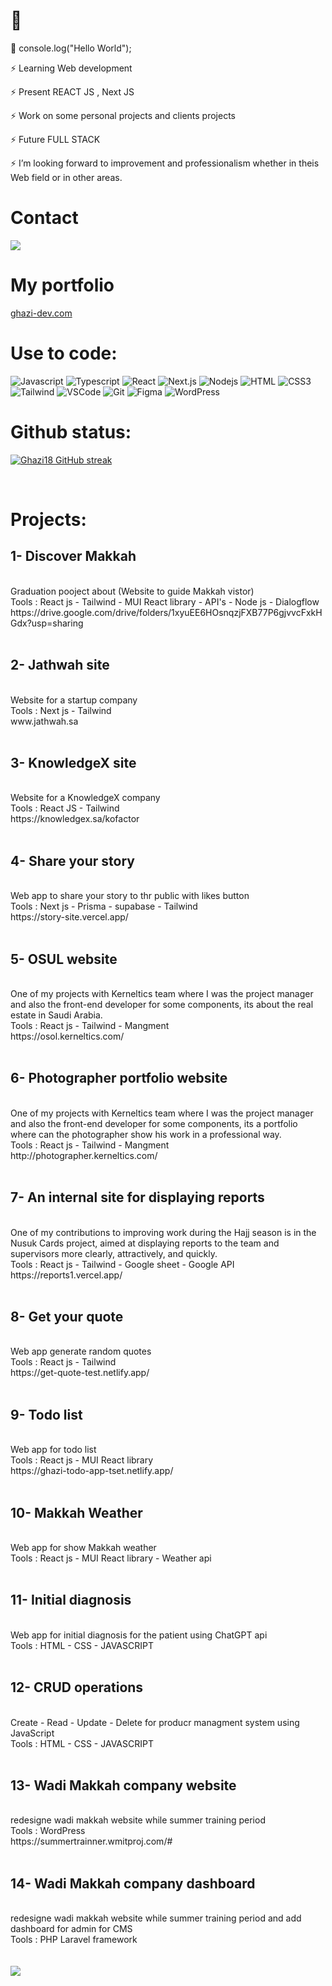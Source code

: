 <h1>👋</h1>


 
💬 console.log("Hello World");

⚡ Learning Web development

⚡ Present REACT JS , Next JS

⚡ Work on some personal projects and clients projects

⚡ Future FULL STACK

⚡ I’m looking forward to improvement and professionalism whether in theis Web field or in other areas.



<h1>Contact</h1>
<p align="left">
 <a href="https://twitter.com/soyghazi" target="_blank">
  <img src="https://img.shields.io/badge/Twitter-1DA1F2?style=for-the-badge&logo=twitter&logoColor=white" />
 </a>

<h1>My portfolio</h1>
<p align="left">
 <a href="https://www.ghazi-dev.com/" target="_blank">
  ghazi-dev.com
 </a>

<h1>Use to code:</h1>


![Javascript](https://img.shields.io/badge/Javascript-F0DB4F?style=for-the-badge&labelColor=black&logo=javascript&logoColor=F0DB4F)
![Typescript](https://img.shields.io/badge/Typescript-007acc?style=for-the-badge&labelColor=black&logo=typescript&logoColor=007acc)
![React](https://img.shields.io/badge/-React-61DBFB?style=for-the-badge&labelColor=black&logo=react&logoColor=61DBFB)
![Next.js](https://img.shields.io/badge/next.js-000000?style=for-the-badge&logo=nextdotjs&logoColor=white)
![Nodejs](https://img.shields.io/badge/Nodejs-3C873A?style=for-the-badge&labelColor=black&logo=node.js&logoColor=3C873A)
![HTML](https://img.shields.io/badge/HTML5-E34F26?style=for-the-badge&logo=html5&logoColor=white)
![CSS3](https://img.shields.io/badge/CSS3-1572B6?style=for-the-badge&logo=css3&logoColor=white)
![Tailwind](https://img.shields.io/badge/Tailwind_CSS-092749?style=for-the-badge&logo=tailwindcss&logoColor=06B6D4&labelColor=000000)
![VSCode](https://img.shields.io/badge/Visual_Studio-0078d7?style=for-the-badge&logo=visual%20studio&logoColor=white)
![Git](https://img.shields.io/badge/Git-F05032?style=for-the-badge&logo=git&logoColor=white)
![Figma](https://img.shields.io/badge/Figma-green?style=for-the-badge&labelColor=orange&logo=Figma&logoColor=white)
![WordPress](https://img.shields.io/badge/WordPress-black?style=for-the-badge&labelColor=blue&logo=WordPress&logoColor=white)

<h1>Github status:</h1>
<p align="left">
  <a href="https://github.com/Ghazi18">
    <img src="https://github-readme-streak-stats.herokuapp.com/?user=Ghazi18&theme=radical&border=7F3FBF&background=0D1117" alt="Ghazi18 GitHub streak"/>
  </a>
</p>

<br>
<h1>Projects:</h1>

<h2>1- Discover Makkah</h2> <br>
Graduation pooject about (Website to guide Makkah vistor)<br>
Tools : React js - Tailwind - MUI React library - API's -  Node js - Dialogflow
https://drive.google.com/drive/folders/1xyuEE6HOsnqzjFXB77P6gjvvcFxkHGdx?usp=sharing
<br><br>
<h2>2- Jathwah site</h2> <br>
Website for a startup company<br>
Tools : Next js - Tailwind<br>
www.jathwah.sa
<br><br>
<h2>3- KnowledgeX site</h2> <br>
Website for a KnowledgeX company<br>
Tools : React JS - Tailwind<br>
https://knowledgex.sa/kofactor
<br>
<br>
<h2>4- Share your story</h2> <br>
Web app to share your story to thr public with likes button<br>
Tools : Next js - Prisma - supabase - Tailwind<br>
https://story-site.vercel.app/<br>
<br>
<h2>5- OSUL website</h2> <br>
One of my projects with Kerneltics team where I was the project manager and also the front-end developer for some components, its about the real estate in Saudi Arabia.<br>
Tools : React js - Tailwind - Mangment<br>
https://osol.kerneltics.com/<br>
<br>
<h2>6- Photographer portfolio website</h2> <br>
One of my projects with Kerneltics team where I was the project manager and also the front-end developer for some components, its a portfolio where can the photographer show his work in a professional way.<br>
Tools : React js - Tailwind - Mangment<br>
http://photographer.kerneltics.com/<br>
<br>
<h2>7- An internal site for displaying reports</h2> <br>
One of my contributions to improving work during the Hajj season is in the Nusuk Cards project, aimed at displaying reports to the team and supervisors more clearly, attractively, and quickly.<br>
Tools : React js - Tailwind - Google sheet - Google API<br>
https://reports1.vercel.app/
<br>
<br>
<h2>8- Get your quote</h2> <br>
Web app generate random quotes<br>
Tools : React js - Tailwind<br>
https://get-quote-test.netlify.app/<br>
<br>
<h2>9- Todo list</h2> <br>
Web app for todo list <br>
Tools : React js - MUI React library <br>
https://ghazi-todo-app-tset.netlify.app/<br>
<br>
<h2>10- Makkah Weather</h2><br>
Web app for show Makkah weather<br>
Tools : React js - MUI React library - Weather api<br>
<br>
<h2>11- Initial diagnosis</h2><br>
Web app for initial diagnosis for the patient using ChatGPT api<br>
Tools : HTML - CSS - JAVASCRIPT<br>
<br>
<h2>12- CRUD operations</h2><br>
Create - Read - Update - Delete for producr managment system using JavaScript<br>
Tools : HTML - CSS - JAVASCRIPT<br>
<br>
<h2>13- Wadi Makkah company website</h2><br>
redesigne wadi makkah website while summer training period<br>
Tools : WordPress<br>
https://summertrainner.wmitproj.com/#<br>
<br>
<h2>14- Wadi Makkah company dashboard</h2><br>
redesigne wadi makkah website while summer training period and add dashboard for admin for CMS<br>
Tools : PHP Laravel framework<br>
<br><br>



<a href="https://visitcount.itsvg.in">
  <img src="https://visitcount.itsvg.in/api?id=Ghazi18&label=Profile%20Views&color=0&icon=0&pretty=false" />
</a>
